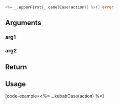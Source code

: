 ```go
<%= _.upperFirst(_.camelCase(action)) %>() error
```

## Arguments

### arg1

### arg2

## Return

## Usage

[code-example=<%= _.kebabCase(action) %>]
